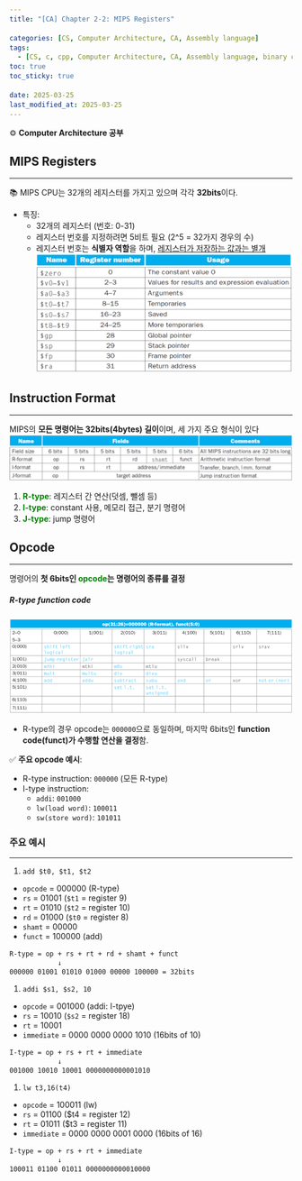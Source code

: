 ```yaml
---
title: "[CA] Chapter 2-2: MIPS Registers"

categories: [CS, Computer Architecture, CA, Assembly language]
tags:
  - [CS, c, cpp, Computer Architecture, CA, Assembly language, binary code]
toc: true
toc_sticky: true

date: 2025-03-25
last_modified_at: 2025-03-25
---
```

⚙ **Computer Architecture 공부**

## MIPS Registers
---
📚 MIPS CPU는 32개의 레지스터를 가지고 있으며 각각 **32bits**이다.
* 특징:
  * 32개의 레지스터 (번호: 0-31)
  * 레지스터 번호를 지정하려면 5비트 필요 (2^5 = 32가지 경우의 수)
  * 레지스터 번호는 **식별자 역할**을 하며, <u>레지스터가 저장하는 값과는 별개</u>
![alt text](../assets/img/Architecture/Registers.png)

## Instruction Format
---
MIPS의 **모든 명령어는 32bits(4bytes) 길이**이며, 세 가지 주요 형식이 있다
![alt text](../assets/img/Architecture/Instruction_Format.png)

1. **<span style="color: #008000">R-type</span>**: 레지스터 간 연산(덧셈, 뺄셈 등) 
2. **<span style="color: #008000">I-type</span>**: constant 사용, 메모리 접근, 분기 명령어
3. **<span style="color: #008000">J-type</span>**: jump 명령어

## Opcode
---
명령어의 **첫 6bits인 <span style="color: #008000">opcode</span>는 명령어의 종류를 결정**

##### R-type function code
![alt text](../assets/img/Architecture/R-type_funct.png)
* R-type의 경우 opcode는 `000000`으로 동일하며, 마지막 6bits인 **function code(funct)가 수행할 연산을 결정**함.


✅ **주요 opcode 예시**:  
* R-type instruction: `000000` (모든 R-type)
* I-type instruction:
  * `addi`: `001000` 
  * `lw(load word)`: `100011`
  * `sw(store word)`: `101011`

### 주요 예시
---
1. `add $t0, $t1, $t2`
* `opcode` = 000000 (R-type)
* `rs` = 01001 (`$t1` = register 9)
* `rt` = 01010 (`$t2` = register 10)
* `rd` = 01000 (`$t0` = register 8)
* `shamt` = 00000
* `funct` = 100000 (add)
```
R-type = op + rs + rt + rd + shamt + funct 
            ↓
000000 01001 01010 01000 00000 100000 = 32bits
```

1. `addi $s1, $s2, 10`
* `opcode` = 001000 (addi: I-tpye)
* `rs` = 10010 (`$s2` = register 18)
* `rt` = 10001
* `immediate` = 0000 0000 0000 1010 (16bits of 10)
```
I-type = op + rs + rt + immediate
            ↓
001000 10010 10001 0000000000001010
```

1. `lw t3,16(t4)`
* `opcode` = 100011 (lw)
* `rs` = 01100 ($t4 = register 12)
* `rt` = 01011 ($t3 = register 11)
* `immediate` = 0000 0000 0001 0000 (16bits of 16)
```
I-type = op + rs + rt + immediate
            ↓
100011 01100 01011 0000000000010000
```